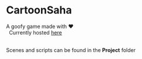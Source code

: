 # CartoonSaha
  A goofy game made with :heart: <br>
  &nbsp;&nbsp;Currently hosted [here](https://samarthi.github.io)

  <br>Scenes and scripts can be found in the **Project** folder <br>
